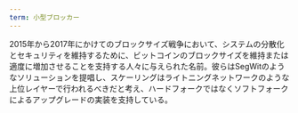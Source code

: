 ```yaml
---
term: 小型ブロッカー
---
```

2015年から2017年にかけてのブロックサイズ戦争において、システムの分散化とセキュリティを維持するために、ビットコインのブロックサイズを維持または適度に増加させることを支持する人々に与えられた名前。彼らはSegWitのようなソリューションを提唱し、スケーリングはライトニングネットワークのような上位レイヤーで行われるべきだと考え、ハードフォークではなくソフトフォークによるアップグレードの実装を支持している。